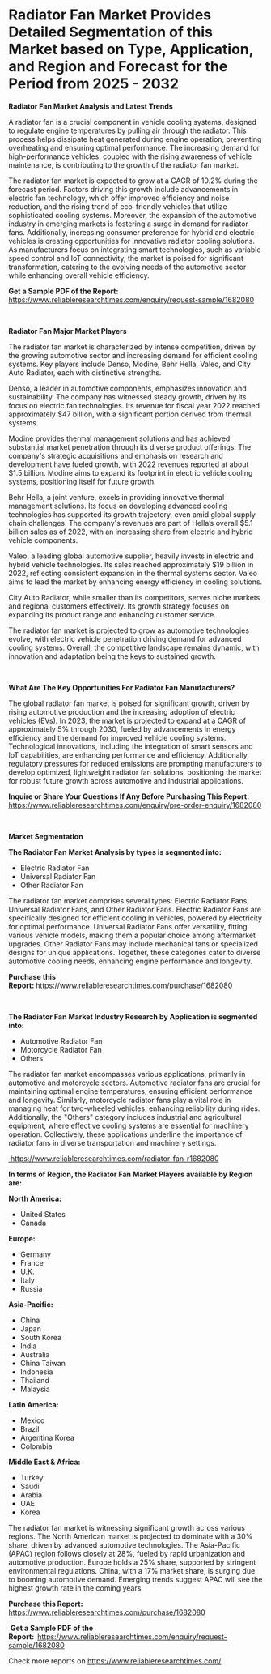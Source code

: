 <p><h1>Radiator Fan Market Provides Detailed Segmentation of this Market based on Type, Application, and Region and Forecast for the Period from 2025 - 2032</h1></p><p><strong>Radiator Fan Market Analysis and Latest Trends</strong></p>
<p><p>A radiator fan is a crucial component in vehicle cooling systems, designed to regulate engine temperatures by pulling air through the radiator. This process helps dissipate heat generated during engine operation, preventing overheating and ensuring optimal performance. The increasing demand for high-performance vehicles, coupled with the rising awareness of vehicle maintenance, is contributing to the growth of the radiator fan market.</p><p>The radiator fan market is expected to grow at a CAGR of 10.2% during the forecast period. Factors driving this growth include advancements in electric fan technology, which offer improved efficiency and noise reduction, and the rising trend of eco-friendly vehicles that utilize sophisticated cooling systems. Moreover, the expansion of the automotive industry in emerging markets is fostering a surge in demand for radiator fans. Additionally, increasing consumer preference for hybrid and electric vehicles is creating opportunities for innovative radiator cooling solutions. As manufacturers focus on integrating smart technologies, such as variable speed control and IoT connectivity, the market is poised for significant transformation, catering to the evolving needs of the automotive sector while enhancing overall vehicle efficiency.</p></p>
<p><strong>Get a Sample PDF of the Report:&nbsp;</strong> <a href="https://www.reliableresearchtimes.com/enquiry/request-sample/1682080?utm_campaign=2719&utm_medium=2&utm_source=Github&utm_content=ia&utm_term=10042025&utm_id=radiator-fan">https://www.reliableresearchtimes.com/enquiry/request-sample/1682080</a></p>
<p>&nbsp;</p>
<p><strong>Radiator Fan Major Market Players</strong></p>
<p><p>The radiator fan market is characterized by intense competition, driven by the growing automotive sector and increasing demand for efficient cooling systems. Key players include Denso, Modine, Behr Hella, Valeo, and City Auto Radiator, each with distinctive strengths.</p><p>Denso, a leader in automotive components, emphasizes innovation and sustainability. The company has witnessed steady growth, driven by its focus on electric fan technologies. Its revenue for fiscal year 2022 reached approximately $47 billion, with a significant portion derived from thermal systems.</p><p>Modine provides thermal management solutions and has achieved substantial market penetration through its diverse product offerings. The company's strategic acquisitions and emphasis on research and development have fueled growth, with 2022 revenues reported at about $1.5 billion. Modine aims to expand its footprint in electric vehicle cooling systems, positioning itself for future growth.</p><p>Behr Hella, a joint venture, excels in providing innovative thermal management solutions. Its focus on developing advanced cooling technologies has supported its growth trajectory, even amid global supply chain challenges. The company's revenues are part of Hella’s overall $5.1 billion sales as of 2022, with an increasing share from electric and hybrid vehicle components.</p><p>Valeo, a leading global automotive supplier, heavily invests in electric and hybrid vehicle technologies. Its sales reached approximately $19 billion in 2022, reflecting consistent expansion in the thermal systems sector. Valeo aims to lead the market by enhancing energy efficiency in cooling solutions.</p><p>City Auto Radiator, while smaller than its competitors, serves niche markets and regional customers effectively. Its growth strategy focuses on expanding its product range and enhancing customer service.</p><p>The radiator fan market is projected to grow as automotive technologies evolve, with electric vehicle penetration driving demand for advanced cooling systems. Overall, the competitive landscape remains dynamic, with innovation and adaptation being the keys to sustained growth.</p></p>
<p>&nbsp;</p>
<p><strong>What Are The Key Opportunities For Radiator Fan Manufacturers?</strong></p>
<p><p>The global radiator fan market is poised for significant growth, driven by rising automotive production and the increasing adoption of electric vehicles (EVs). In 2023, the market is projected to expand at a CAGR of approximately 5% through 2030, fueled by advancements in energy efficiency and the demand for improved vehicle cooling systems. Technological innovations, including the integration of smart sensors and IoT capabilities, are enhancing performance and efficiency. Additionally, regulatory pressures for reduced emissions are prompting manufacturers to develop optimized, lightweight radiator fan solutions, positioning the market for robust future growth across automotive and industrial applications.</p></p>
<p><strong>Inquire or Share Your Questions If Any Before Purchasing This Report:</strong> <a href="https://www.reliableresearchtimes.com/enquiry/pre-order-enquiry/1682080?utm_campaign=2719&utm_medium=2&utm_source=Github&utm_content=ia&utm_term=10042025&utm_id=radiator-fan">https://www.reliableresearchtimes.com/enquiry/pre-order-enquiry/1682080</a></p>
<p>&nbsp;</p>
<p><strong>Market Segmentation</strong></p>
<p><strong>The Radiator Fan Market Analysis by types is segmented into:</strong></p>
<p><ul><li>Electric Radiator Fan</li><li>Universal Radiator Fan</li><li>Other Radiator Fan</li></ul></p>
<p><p>The radiator fan market comprises several types: Electric Radiator Fans, Universal Radiator Fans, and Other Radiator Fans. Electric Radiator Fans are specifically designed for efficient cooling in vehicles, powered by electricity for optimal performance. Universal Radiator Fans offer versatility, fitting various vehicle models, making them a popular choice among aftermarket upgrades. Other Radiator Fans may include mechanical fans or specialized designs for unique applications. Together, these categories cater to diverse automotive cooling needs, enhancing engine performance and longevity.</p></p>
<p><strong>Purchase this Report:&nbsp;</strong><a href="https://www.reliableresearchtimes.com/purchase/1682080?utm_campaign=2719&utm_medium=2&utm_source=Github&utm_content=ia&utm_term=10042025&utm_id=radiator-fan">https://www.reliableresearchtimes.com/purchase/1682080</a></p>
<p>&nbsp;</p>
<p><strong>The Radiator Fan Market Industry Research by Application is segmented into:</strong></p>
<p><ul><li>Automotive Radiator Fan</li><li>Motorcycle Radiator Fan</li><li>Others</li></ul></p>
<p><p>The radiator fan market encompasses various applications, primarily in automotive and motorcycle sectors. Automotive radiator fans are crucial for maintaining optimal engine temperatures, ensuring efficient performance and longevity. Similarly, motorcycle radiator fans play a vital role in managing heat for two-wheeled vehicles, enhancing reliability during rides. Additionally, the "Others" category includes industrial and agricultural equipment, where effective cooling systems are essential for machinery operation. Collectively, these applications underline the importance of radiator fans in diverse transportation and machinery settings.</p></p>
<p><a href="https://www.reliableresearchtimes.com/radiator-fan-r1682080?utm_campaign=2719&utm_medium=2&utm_source=Github&utm_content=ia&utm_term=10042025&utm_id=radiator-fan">&nbsp;https://www.reliableresearchtimes.com/radiator-fan-r1682080</a></p>
<p><strong>In terms of Region, the Radiator Fan Market Players available by Region are:</strong></p>
<p>
    <p> <strong> North America: </strong>
        <ul>
            <li>United States</li>
            <li>Canada</li>
        </ul>
        </p> 
    <p> <strong> Europe: </strong>
        <ul>
            <li>Germany</li>
            <li>France</li>
            <li>U.K.</li>
            <li>Italy</li>
            <li>Russia</li>
        </ul>
        </p> 
    <p> <strong> Asia-Pacific: </strong>
        <ul>
            <li>China</li>
            <li>Japan</li>
            <li>South Korea</li>
            <li>India</li>
            <li>Australia</li>
            <li>China Taiwan</li>
            <li>Indonesia</li>
            <li>Thailand</li>
            <li>Malaysia</li>
        </ul>
        </p> 
    <p> <strong> Latin America: </strong>
        <ul>
            <li>Mexico</li>
            <li>Brazil</li>
            <li>Argentina Korea</li>
            <li>Colombia</li>
        </ul>
        </p> 
    <p> <strong> Middle East & Africa: </strong>
        <ul>
            <li>Turkey</li>
            <li>Saudi</li>
            <li>Arabia</li>
            <li>UAE</li>
            <li>Korea</li>
        </ul>
    </p>
    </p>
<p><p>The radiator fan market is witnessing significant growth across various regions. The North American market is projected to dominate with a 30% share, driven by advanced automotive technologies. The Asia-Pacific (APAC) region follows closely at 28%, fueled by rapid urbanization and automotive production. Europe holds a 25% share, supported by stringent environmental regulations. China, with a 17% market share, is surging due to booming automotive demand. Emerging trends suggest APAC will see the highest growth rate in the coming years.</p></p>
<p><strong>Purchase this Report: </strong><a href="https://www.reliableresearchtimes.com/purchase/1682080?utm_campaign=2719&utm_medium=2&utm_source=Github&utm_content=ia&utm_term=10042025&utm_id=radiator-fan">https://www.reliableresearchtimes.com/purchase/1682080</a></p>
<p>&nbsp;<strong>Get a Sample PDF of the Report:&nbsp;&nbsp;</strong><a href="https://www.reliableresearchtimes.com/enquiry/request-sample/1682080?utm_campaign=2719&utm_medium=2&utm_source=Github&utm_content=ia&utm_term=10042025&utm_id=radiator-fan">https://www.reliableresearchtimes.com/enquiry/request-sample/1682080</a></p>
<p><strong></strong></p>
<p>Check more reports on <a href="https://www.reliableresearchtimes.com/?utm_campaign=2719&utm_medium=2&utm_source=Github&utm_content=ia&utm_term=10042025&utm_id=radiator-fan">https://www.reliableresearchtimes.com/</a></p>